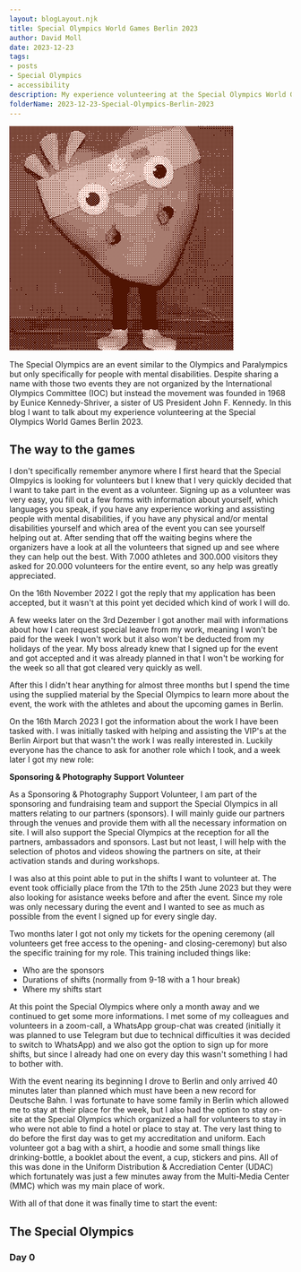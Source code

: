 ```yaml
---
layout: blogLayout.njk
title: Special Olympics World Games Berlin 2023
author: David Moll
date: 2023-12-23
tags: 
- posts
- Special Olympics
- accessibility
description: My experience volunteering at the Special Olympics World Games Berlin 2023
folderName: 2023-12-23-Special-Olympics-Berlin-2023
---
```


![The mascot of the Special Olympics World Games Berlin 2023](../../assets/images/2023-12-23-Special-Olympics-Berlin-2023/cover.png)

The Special Olympics are an event similar to the Olympics and Paralympics but only specifically for people with mental disabilities. Despite sharing a name with those two events they are not organized by the International Olympics Committee (IOC) but instead the movement was founded in 1968 by Eunice Kennedy-Shriver, a sister of US President John F. Kennedy. In this blog I want to talk about my experience volunteering at the Special Olympics World Games Berlin 2023.

## The way to the games

I don't specifically remember anymore where I first heard that the Special Olmpyics is looking for volunteers but I knew that I very quickly decided that I want to take part in the event as a volunteer. Signing up as a volunteer was very easy, you fill out a few forms with information about yourself, which languages you speak, if you have any experience working and assisting people with mental disabilities, if you have any physical and/or mental disabilities yourself and which area of the event you can see yourself helping out at. After sending that off the waiting begins where the organizers have a look at all the volunteers that signed up and see where they can help out the best. With 7.000 athletes and 300.000 visitors they asked for 20.000 volunteers for the entire event, so any help was greatly appreciated. 

On the 16th November 2022 I got the reply that my application has been accepted, but it wasn't at this point yet decided which kind of work I will do. 

A few weeks later on the 3rd Dezember I got another mail with informations about how I can request special leave from my work, meaning I won't be paid for the week I won't work but it also won't be deducted from my holidays of the year. My boss already knew that I signed up for the event and got accepted and it was already planned in that I won't be working for the week so all that got cleared very quickly as well.

After this I didn't hear anything for almost three months but I spend the time using the supplied material by the Special Olympics to learn more about the event, the work with the athletes and about the upcoming games in Berlin.

On the 16th March 2023 I got the information about the work I have been tasked with. I was initially tasked with helping and assisting the VIP's at the Berlin Airport but that wasn't the work I was really interested in. Luckily everyone has the chance to ask for another role which I took, and a week later I got my new role:

**Sponsoring & Photography Support Volunteer**

As a Sponsoring & Photography Support Volunteer, I am part of the sponsoring and fundraising team and support the Special Olympics in all matters relating to our partners (sponsors). I will mainly guide our partners through the venues and provide them with all the necessary information on site. I will also support the Special Olympics at the reception for all the partners, ambassadors and sponsors. Last but not least, I will help with the selection of photos and videos showing the partners on site, at their activation stands and during workshops.

I was also at this point able to put in the shifts I want to volunteer at. The event took officially place from the 17th to the 25th June 2023 but they were also looking for asistance weeks before and after the event. Since my role was only necessary during the event and I wanted to see as much as possible from the event I signed up for every single day.

Two months later I got not only my tickets for the opening ceremony (all volunteers get free access to the opening- and closing-ceremony) but also the specific training for my role. This training included things like:

- Who are the sponsors
- Durations of shifts (normally from 9-18 with a 1 hour break)
- Where my shifts start

At this point the Special Olympics where only a month away and we continued to get some more informations. I met some of my colleagues and volunteers in a zoom-call, a WhatsApp group-chat was created (initially it was planned to use Telegram but due to technical difficulties it was decided to switch to WhatsApp) and we also got the option to sign up for more shifts, but since I already had one on every day this wasn't something I had to bother with. 

With the event nearing its beginning I drove to Berlin and only arrived 40 minutes later than planned which must have been a new record for Deutsche Bahn. I was fortunate to have some family in Berlin which allowed me to stay at their place for the week, but I also had the option to stay on-site at the Special Olympics which organized a hall for volunteers to stay in who were not able to find a hotel or place to stay at. The very last thing to do before the first day was to get my accreditation and uniform. Each volunteer got a bag with a shirt, a hoodie and some small things like drinking-bottle, a booklet about the event, a cup, stickers and pins. All of this was done in the Uniform Distribution & Accrediation Center (UDAC) which fortunately was just a few minutes away from the Multi-Media Center (MMC) which was my main place of work.

With all of that done it was finally time to start the event:

## The Special Olympics

### Day 0

